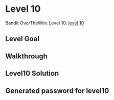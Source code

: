 # Level 10

Bandit OverTheWire Level 10: [level 10](https://overthewire.org/wargames/bandit/bandit10.html)

## **Level Goal**


## **Walkthrough**


## **Level10 Solution**


## **Generated password for level10**


